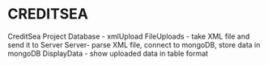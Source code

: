 # CREDITSEA
CreditSea Project
Database - xmlUpload
FileUploads - take XML file and send it to Server
Server- parse XML file, connect to mongoDB, store data in mongoDB
DisplayData - show uploaded data in table format
